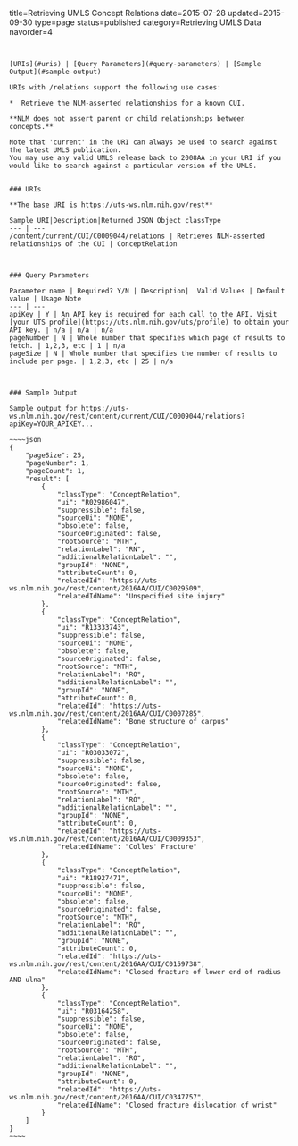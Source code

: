 title=Retrieving UMLS Concept Relations
date=2015-07-28
updated=2015-09-30
type=page
status=published
category=Retrieving UMLS Data
navorder=4
~~~~~~


[URIs](#uris) | [Query Parameters](#query-parameters) | [Sample Output](#sample-output)

URIs with /relations support the following use cases:

*  Retrieve the NLM-asserted relationships for a known CUI.

**NLM does not assert parent or child relationships between concepts.**

Note that 'current' in the URI can always be used to search against the latest UMLS publication.
You may use any valid UMLS release back to 2008AA in your URI if you would like to search against a particular version of the UMLS.


### URIs

**The base URI is https://uts-ws.nlm.nih.gov/rest**

Sample URI|Description|Returned JSON Object classType
--- | ---
/content/current/CUI/C0009044/relations | Retrieves NLM-asserted relationships of the CUI | ConceptRelation



### Query Parameters

Parameter name | Required? Y/N | Description|  Valid Values | Default value | Usage Note
--- | ---
apiKey | Y | An API key is required for each call to the API. Visit [your UTS profile](https://uts.nlm.nih.gov/uts/profile) to obtain your API key. | n/a | n/a | n/a
pageNumber | N | Whole number that specifies which page of results to fetch. | 1,2,3, etc | 1 | n/a
pageSize | N | Whole number that specifies the number of results to include per page. | 1,2,3, etc | 25 | n/a



### Sample Output

Sample output for https://uts-ws.nlm.nih.gov/rest/content/current/CUI/C0009044/relations?apiKey=YOUR_APIKEY...

~~~~json
{
    "pageSize": 25,
    "pageNumber": 1,
    "pageCount": 1,
    "result": [
        {
            "classType": "ConceptRelation",
            "ui": "R02986047",
            "suppressible": false,
            "sourceUi": "NONE",
            "obsolete": false,
            "sourceOriginated": false,
            "rootSource": "MTH",
            "relationLabel": "RN",
            "additionalRelationLabel": "",
            "groupId": "NONE",
            "attributeCount": 0,
            "relatedId": "https://uts-ws.nlm.nih.gov/rest/content/2016AA/CUI/C0029509",
            "relatedIdName": "Unspecified site injury"
        },
        {
            "classType": "ConceptRelation",
            "ui": "R13333743",
            "suppressible": false,
            "sourceUi": "NONE",
            "obsolete": false,
            "sourceOriginated": false,
            "rootSource": "MTH",
            "relationLabel": "RO",
            "additionalRelationLabel": "",
            "groupId": "NONE",
            "attributeCount": 0,
            "relatedId": "https://uts-ws.nlm.nih.gov/rest/content/2016AA/CUI/C0007285",
            "relatedIdName": "Bone structure of carpus"
        },
        {
            "classType": "ConceptRelation",
            "ui": "R03033072",
            "suppressible": false,
            "sourceUi": "NONE",
            "obsolete": false,
            "sourceOriginated": false,
            "rootSource": "MTH",
            "relationLabel": "RO",
            "additionalRelationLabel": "",
            "groupId": "NONE",
            "attributeCount": 0,
            "relatedId": "https://uts-ws.nlm.nih.gov/rest/content/2016AA/CUI/C0009353",
            "relatedIdName": "Colles' Fracture"
        },
        {
            "classType": "ConceptRelation",
            "ui": "R18927471",
            "suppressible": false,
            "sourceUi": "NONE",
            "obsolete": false,
            "sourceOriginated": false,
            "rootSource": "MTH",
            "relationLabel": "RO",
            "additionalRelationLabel": "",
            "groupId": "NONE",
            "attributeCount": 0,
            "relatedId": "https://uts-ws.nlm.nih.gov/rest/content/2016AA/CUI/C0159738",
            "relatedIdName": "Closed fracture of lower end of radius AND ulna"
        },
        {
            "classType": "ConceptRelation",
            "ui": "R03164258",
            "suppressible": false,
            "sourceUi": "NONE",
            "obsolete": false,
            "sourceOriginated": false,
            "rootSource": "MTH",
            "relationLabel": "RO",
            "additionalRelationLabel": "",
            "groupId": "NONE",
            "attributeCount": 0,
            "relatedId": "https://uts-ws.nlm.nih.gov/rest/content/2016AA/CUI/C0347757",
            "relatedIdName": "Closed fracture dislocation of wrist"
        }
    ]
}
~~~~
